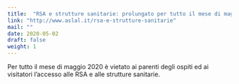 ```yaml
---
title:  "RSA e strutture sanitarie: prolungato per tutto il mese di maggio il divieto di accesso ai visitatori"
link: "http://www.aslal.it/rsa-e-strutture-sanitarie"
mail: ""
date: 2020-05-02
draft: false
weight: 1
---
```


Per tutto il mese di maggio 2020 è vietato ai parenti degli ospiti ed ai visitatori l’accesso alle RSA e alle strutture sanitarie.
